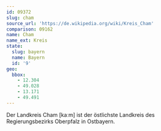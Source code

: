 ```yaml
---
id: 09372
slug: cham
source_url: 'https://de.wikipedia.org/wiki/Kreis_Cham'
comparison: 09162
name: Cham
name_ext: Kreis
state:
  slug: bayern
  name: Bayern
  id: '9'
geo:
  bbox:
    - 12.304
    - 49.028
    - 13.171
    - 49.491
---
```


Der Landkreis Cham [kaːm] ist der östlichste Landkreis des Regierungsbezirks Oberpfalz in Ostbayern.
